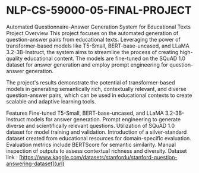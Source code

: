 # NLP-CS-59000-05-FINAL-PROJECT<br>
Automated Questionnaire-Answer Generation System for Educational Texts
Project Overview
This project focuses on the automated generation of question-answer pairs from educational texts. Leveraging the power of transformer-based models like T5-Small, BERT-base-uncased, and LLaMA 3.2-3B-Instruct, the system aims to streamline the process of creating high-quality educational content. The models are fine-tuned on the SQuAD 1.0 dataset for answer generation and employ prompt engineering for question-answer generation.

The project's results demonstrate the potential of transformer-based models in generating semantically rich, contextually relevant, and diverse question-answer pairs, which can be used in educational contexts to create scalable and adaptive learning tools.

Features
Fine-tuned T5-Small, BERT-base-uncased, and LLaMA 3.2-3B-Instruct models for answer generation.
Prompt engineering to generate diverse and scientifically relevant questions.
Utilization of SQuAD 1.0 dataset for model training and validation.
Introduction of a silver-standard dataset created from educational resources for domain-specific evaluation.
Evaluation metrics include BERTScore for semantic similarity.
Manual inspection of outputs to assess contextual richness and diversity.
Dataset link : [https://www.kaggle.com/datasets/stanfordu/stanford-question-answering-dataset](url)<br>

